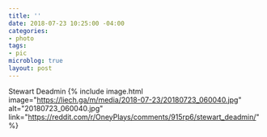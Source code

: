 ```yaml
---
title: ''
date: 2018-07-23 10:25:00 -04:00
categories:
- photo
tags:
- pic
microblog: true
layout: post
---
```



Stewart Deadmin
{% include image.html image="https://liech.ga/m/media/2018-07-23/20180723_060040.jpg" alt="20180723_060040.jpg" link="https://reddit.com/r/OneyPlays/comments/915rp6/stewart_deadmin/" %}

